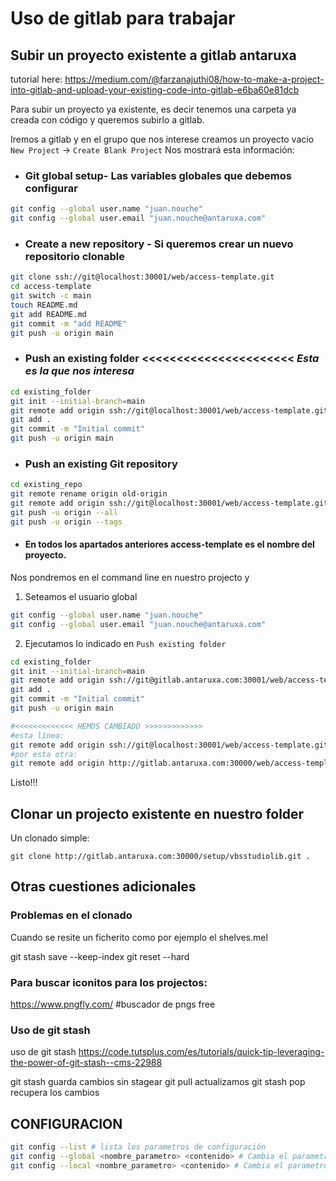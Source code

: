 
# Uso de gitlab para trabajar

## Subir un proyecto existente a gitlab antaruxa

tutorial here: https://medium.com/@farzanajuthi08/how-to-make-a-project-into-gitlab-and-upload-your-existing-code-into-gitlab-e6ba60e81dcb

Para subir un proyecto ya existente, es decir tenemos una carpeta ya creada con código
y queremos subirlo a gitlab. 

Iremos a gitlab y en el grupo que nos interese creamos un proyecto vacio `New Project` -> `Create Blank Project`
Nos mostrará esta información:

* ### Git global setup- Las variables globales que debemos configurar

```bash
git config --global user.name "juan.nouche"
git config --global user.email "juan.nouche@antaruxa.com"
```

* ### Create a new repository - Si queremos crear un nuevo repositorio clonable

```bash
git clone ssh://git@localhost:30001/web/access-template.git
cd access-template
git switch -c main
touch README.md
git add README.md
git commit -m "add README"
git push -u origin main
```

* ### Push an existing folder <<<<<<<<<<<<<<<<<<<<<< ***Esta es la que nos interesa***

```bash
cd existing_folder
git init --initial-branch=main
git remote add origin ssh://git@localhost:30001/web/access-template.git
git add .
git commit -m "Initial commit"
git push -u origin main
```

* ### Push an existing Git repository

```bash
cd existing_repo
git remote rename origin old-origin
git remote add origin ssh://git@localhost:30001/web/access-template.git
git push -u origin --all
git push -u origin --tags
```

* #### En todos los apartados anteriores access-template es el nombre del proyecto.

Nos pondremos en el command line en nuestro projecto y  

1. Seteamos el usuario global 

```bash
git config --global user.name "juan.nouche"
git config --global user.email "juan.nouche@antaruxa.com"
```
2. Ejecutamos lo indicado en `Push existing folder`


```bash
cd existing_folder
git init --initial-branch=main
git remote add origin ssh://git@gitlab.antaruxa.com:30001/web/access-template.git
git add .
git commit -m "Initial commit"
git push -u origin main

#<<<<<<<<<<<<< HEMOS CAMBIADO >>>>>>>>>>>>>
#esta línea:
git remote add origin ssh://git@localhost:30001/web/access-template.git
#por esta otra:
git remote add origin http://gitlab.antaruxa.com:30000/web/access-template.git


```
Listo!!!


## Clonar un projecto existente en nuestro folder

Un clonado simple:

`git clone http://gitlab.antaruxa.com:30000/setup/vbsstudiolib.git .`



## Otras cuestiones adicionales

### Problemas en el clonado

Cuando se resite un ficherito como por ejemplo el shelves.mel

git stash save --keep-index
git reset --hard


### Para buscar iconitos para los projectos:

https://www.pngfly.com/  #buscador de pngs free


### Uso de git stash

uso de git stash https://code.tutsplus.com/es/tutorials/quick-tip-leveraging-the-power-of-git-stash--cms-22988

git stash guarda cambios sin stagear
git pull actualizamos
git stash pop recupera los cambios


## CONFIGURACION

```bash
git config --list # lista los parametros de configuración
git config --global <nombre_parametro> <contenido> # Cambia el parametro con nombre nombre_parametro al contenido suministrado (en global)
git config --local <nombre_parametro> <contenido> # Cambia el parametro con nombre nombre_parametro al contenido suministrado (solamente para el repositorio local)
```

